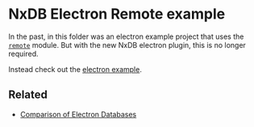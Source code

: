 # NxDB Electron Remote example

In the past, in this folder was an electron example project that uses the [`remote`](https://github.com/electron/remote) module.
But with the new NxDB electron plugin, this is no longer required.

Instead check out the [electron example](../electron/).


## Related

- [Comparison of Electron Databases](https://nxdb.nxpkg.github.io/electron-database.html)
